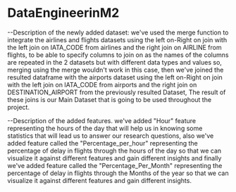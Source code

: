 # DataEngineerinM2
--Description of the newly added dataset:
we've used the merge function to integrate the airlines and flights datasets using the left on-Right on join with the left join on IATA_CODE from airlines and the right join on AIRLINE from flights, to be able to specify columns to join on as the names of the columns are repeated in the 2 datasets but with different data types and values so, merging using the merge wouldn't work in this case, then we've joined the resulted dataframe with the airports dataset using the left on-Right on join with the left join on IATA_CODE from airports and the right join on DESTINATION_AIRPORT from the previously resulted Dataset, The result of these joins is our Main Dataset that is going to be used throughout the project.


--Description of the added features.
we've added "Hour" feature representing the hours of the day that will help us in knowing some statistics that will lead us to answer our research questions, also we've added feature called the "Percentage_per_hour" representing the percentage of delay in flights through the hours of the day so that we can visualize it against different features and gain different insights and finally we've added feature called the "Percentage_Per_Month" representing the percentage of delay in flights through the Months of the year so that we can visualize it against different features and gain different insights.



